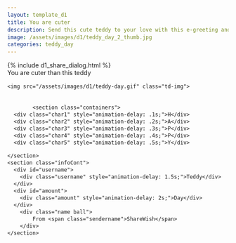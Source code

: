 ```yaml
---
layout: template_d1
title: You are cuter
description: Send this cute teddy to your love with this e-greeting and your name
image: /assets/images/d1/teddy_day_2_thumb.jpg
categories: teddy_day
---
```

<body class="td-bg" style="overflow-x: hidden; background-attachment: fixed;background-size: cover;">
  {% include d1_share_dialog.html %}
        <div class="top2">
        <span>You are cuter than this teddy</span>
    </div>
    
        
    <img src="/assets/images/d1/teddy-day.gif" class="td-img">
        
        
            <section class="containers">
      <div class="char1" style="animation-delay: .1s;">H</div>
      <div class="char2" style="animation-delay: .2s;">A</div>
      <div class="char3" style="animation-delay: .3s;">P</div>
      <div class="char4" style="animation-delay: .4s;">P</div>
      <div class="char5" style="animation-delay: .5s;">Y</div>
<!--      <div class="char6" style="animation-delay: .6s;">I</div>
      <div class="char7" style="animation-delay: .7s;">O</div>
      <div class="char8" style="animation-delay: .8s;">N</div>-->
    </section>
    <section class="infoCont">
      <div id="username">
        <div class="username" style="animation-delay: 1.5s;">Teddy</div>
      </div>
      <div id="amount">
        <div class="amount" style="animation-delay: 2s;">Day</div>
      </div>
        <div class="name ball">
            From <span class="sendername">ShareWish</span>
        </div>
    </section>
  
</body>